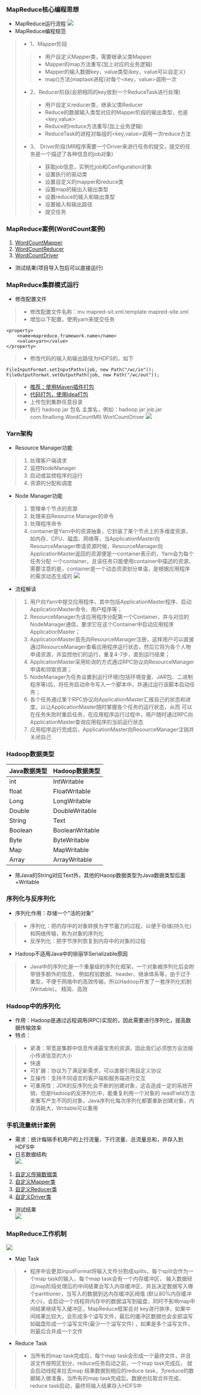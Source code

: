 ### MapReduce核心编程思想
+ MapReduce运行流程
![](img/MapReduce执行流程.png)
+ MapReduce编程规范
> + 1、Mapper阶段
> > + 用户自定义Mapper类，需要继承父类Mapper
> > + Mapper的map方法重写(加上对应的业务逻辑)
> > + Mapper的输入数据key，value类型(key，value可以自定义)
> > + map()方法(maptask进程)对每个<key，value>调用一次
> + 2、Reducer阶段(会把相同的key放到一个ReduceTask进行处理)
> > + 用户自定义reducer类，继承父类Reducer 
> > + Reduce的数据输入类型对应的Mapper阶段的输出类型，也是<key,value>
> > + Reduce的reduce方法重写(加上业务逻辑)
> > + ReduceTask的进程对每组的<key,value>调用一次reduce方法
> + 3、 Driver阶段(MR程序需要一个Driver来进行任务的提交，提交的任务是一个描述了各种信息的job对象)
> > + 获取job信息，实例化job和Configuration对象
> > + 设置执行的驱动类
> > + 设置自定义的mapper和reduce类
> > + 设置map的输出入输出类型
> > + 设置reduce的输入和输出类型
> > + 设置输入和输出路径
> > + 提交任务
### MapReduce案例(WordCount案例)
1. [WordCountMapper](MapReduce/src/main/java/WordCount/WordCountMapper.java)
2. [WordCountReducer](MapReduce/src/main/java/WordCount/WordCountReducer.java)
3. [WordCountDriver](MapReduce/src/main/java/WordCount/WordCountDriver.java)
+ 测试结果(项目导入包后可以直接运行)<br/>
### MapReduce集群模式运行
+ 修改配置文件
> + 修改配置文件名称：mv mapred-sit.xml.template mapred-site.xml
> + 增加以下配置，使用yarn来提交任务
```
<property>
    <name>mapreduce.framework.name</name>
    <value>yarn</value>
</property>
```
> + 修改代码的输入和输出路径为HDFS的，如下
```
FileInputFormat.setInputPaths(job, new Path("/wc/in"));
FileOutputFormat.setOutputPath(job, new Path("/wc/out"));
```
> + [推荐：使用Maven插件打包](https://blog.csdn.net/daiyutage/article/details/53739452)
> + [代码打包，使用Idea打包](https://blog.csdn.net/xuemengrui12/article/details/74984731)
> + 上传包到集群任意目录
> + 执行 hadoop jar 包名 主类名，例如：hadoop jar job.jar com.finallong.WordCountMR.WorlCountDriver
![](img/测试结果.png)
### Yarn架构
- Resource Manager功能
> 1. 处理客户端请求
> 1. 监控NodeManager
> 1. 启动或监控程序的运行
> 1. 资源的分配和调度
- Node Manager功能
> 1. 管理单个节点的资源
> 1. 处理来自Resource Manager的命令
> 1. 处理程序命令
> 1. container是Yarn中的资源抽象，它封装了某个节点上的多维度资源，如内存、CPU、磁盘、网络等，当ApplicationMaster向
ResourceManager申请资源时候，ResourceManager向ApplicationMaster返回的资源便是一container表示的，Yarn会为每个任务分配
一个container，且该任务只能使用container中描述的资源，需要注意的是，container是一个动态资源划分单温，是根据应用程序
的需求动态生成的
![](img/Yarn任务提交流程.png)
- 流程解读
> 1. 用户向Yarn中提交应用程序，其中包括ApplicationMaster程序、启动ApplicationMaster命令、用户程序等；
> 1. ResourceManager为该应用程序分配第一个Container，并与对应的NodeManager通信，要求它在这个Container中启动应用程序ApplicationMaster；
> 1. ApplicationMaster首先向ResourceManager注册，这样用户可以直接通过ResourceManager查看应用程序运行状态，然后它将为各个人物
申请资源，并监控他们的运行，重复4-7步，直到运行结束；
> 1. ApplicationMaster采用轮询的方式通过RPC协议向ResourceManager申请和领取资源；
> 1. NodeManager为任务设置到运行环境(包括环境变量、JAR包、二进制程序等)后，将任务启动命令写入一个脚本中，并通过运行该脚本启动任务；
> 1. 各个任务通过某个RPC协议向ApplicationMaster汇报自己的状态和进度，以让ApplicationMaster随时掌握各个任务的运行状态，从而
可以在任务失败时重启任务，在应用程序运行过程中，用户随时通过RPC向ApplicationMaster查询应用程序的当前运行状态
> 1. 应用程序运行完成后，ApplicationMaster向ResourceManager注销并关闭自己
### Hadoop数据类型
|Java数据类型|Hadoop数据类型|
| ----|----|
|int|IntWritable|
|float|FloatWritable|
|Long|LongWritable|
|Double|DoubleWritable|
|String|Text|
|Boolean|BooleanWritable|
|Byte|ByteWritable|
|Map|MapWritable|
|Array|ArrayWritable|
+ 除Java的String对应Text外，其他的Haoop数据类型为Java数据类型后面+Writable
### 序列化与反序列化
+ 序列化作用：存储一个"活的对象"
> + 序列化：把内存中的对象转换为字节蓄力的过程，以便于存储(持久化)和网络传输，称为对象的序列化
> + 反序列化：把字节序列恢复到内存中的对象的过程
+ Hadoop不适用Java中的徐丽华Serializable原因
> + Java中的序列化是一个重量级的序列化框架，一个对象被序列化后会附带很多额外的信息，
例如校验数据、header、继承体系等，由于过于重型，不便于网络中的高效传输，所以Hadoop开发了一套序列化机制(Writable)，
精简、高效
### Hadoop中的序列化
+ 作用：Hadoop是通过远程调用(RPC)实现的，因此需要进行序列化，提高数据传输效率
+ 特点：
> + 紧凑：带宽是集群中信息传递最宝贵的资源，因此我们必须想方设法缩小传递信息的大小
> + 快速
> + 可扩展：协议为了满足新需求，可以直接引用自定义协议
> + 互操作：支持不同语言的客户端和服务端进行交互
> + 可重用性：JDK的反序列化会不断的创建对象，这会造成一定的系统开销，但是Hadoop的反序列化中，能重复利用一个对象的
readField方法来重写产生不同的对象，Java序列化每次序列化都要重新创建对象，内存消耗大，Writable可以重用
### 手机流量统计案例
+ 需求：统计每隔手机用户的上行流量、下行流量、总流量总和，并存入到HDFS中
+ 日志数据结构<br/>
![](img/日志数据.png)
1. [自定义传输数据类](MapReduce/src/main/java/FlowCount/FlowBean.java)
2. [自定义Mapper类](MapReduce/src/main/java/FlowCount/FlowCountMapper.java)
2. [自定义Reducer类](MapReduce/src/main/java/FlowCount/FlowCountReducer.java)
2. [自定义Driver类](MapReduce/src/main/java/FlowCount/FlowCountDriver.java)
+ 测试结果      
![](img/flowCount测试结果.png)

### MapReduce工作机制
![](../Day07MapTask/img/MapTask工作机制.png)
- Map Task
> - 程序中会更具InputFormat将输入文件分割成splits，每个split会作为一个map task的输入，每个map task会有一个内存缓冲区，
输入数据经过map阶段处理后的中间结果会写入内存缓冲区，并且决定数据写入哪个partitioner，当写入的数据到达内存缓冲区阀值
(默认80%内存缓冲大小)，会启动一个线程将内存中的数据溢写到磁盘，同时不影响map中间结果继续写入缓冲区，MapReduce框架会对
key进行排序，如果中间结果比较大，会形成多个溢写文件，最后的缓冲区数据也会全部溢写如磁盘形成一个溢写文件(最少一个溢写文件)
，如果是多个溢写文件，则最后合并成一个文件
- Reduce Task
> - 当所有的map task完成后，每个map task会形成一个最终文件，并且该文件按照区划分，reduce任务启动之前，一个map task完成后，
就会启动线程来拉去map 结果数据到相应的reduce task，为reduce的数据输入做准备，当所有的map task完成后，数据也拉取合并完成，
reduce task启动，最终将输入结果存入HDFS中

